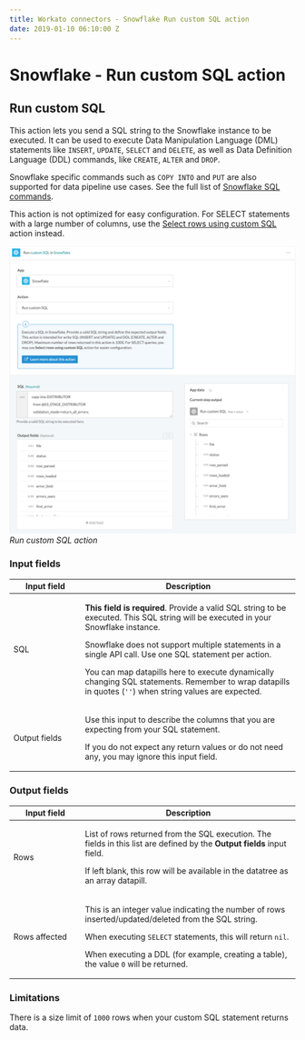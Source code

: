 ```yaml
---
title: Workato connectors - Snowflake Run custom SQL action
date: 2019-01-10 06:10:00 Z
---
```


# Snowflake - Run custom SQL action

## Run custom SQL

This action lets you send a SQL string to the Snowflake instance to be executed. It can be used to execute Data Manipulation Language (DML) statements like `INSERT`, `UPDATE`, `SELECT` and `DELETE`, as well as Data Definition Language (DDL) commands, like `CREATE`, `ALTER` and `DROP`.

Snowflake specific commands such as `COPY INTO` and `PUT` are also supported for data pipeline use cases. See the full list of [Snowflake SQL commands](https://docs.snowflake.net/manuals/sql-reference-commands.html).

This action is not optimized for easy configuration. For SELECT statements with a large number of columns, use the [Select rows using custom SQL](/connectors/snowflake/select.md#select-rows-using-custom-sql) action instead.

![Run custom SQL action](/assets/images/snowflake/run_sql.png)
*Run custom SQL action*

### Input fields

<table class="unchanged rich-diff-level-one">
  <thead>
    <tr>
        <th width='25%'>Input field</th>
        <th>Description</th>
    </tr>
  </thead>
  <tbody>
    <tr>
      <td>SQL</td>
      <td>
        <p><b>This field is required</b>. Provide a valid SQL string to be executed. This SQL string will be executed in your Snowflake instance.</p>
        <p>Snowflake does not support multiple statements in a single API call. Use one SQL statement per action.</p>
        <p>You can map datapills here to execute dynamically changing SQL statements. Remember to wrap datapills in quotes (<code>''</code>) when string values are expected.</p>
      </td>
    </tr>
    <tr>
      <td>Output fields</td>
      <td>
        <p>Use this input to describe the columns that you are expecting from your SQL statement.</p>
        <p>If you do not expect any return values or do not need any, you may ignore this input field.</p>
      </td>
    </tr>
  </tbody>
</table>

### Output fields

<table class="unchanged rich-diff-level-one">
  <thead>
    <tr>
        <th width='25%'>Input field</th>
        <th>Description</th>
    </tr>
  </thead>
  <tbody>
    <tr>
      <td>Rows</td>
      <td>
        <p>List of rows returned from the SQL execution. The fields in this list are defined by the <b>Output fields</b> input field.</p>
        <p>If left blank, this row will be available in the datatree as an array datapill.</p>
      </td>
    </tr>
    <tr>
      <td>Rows affected</td>
      <td>
        <p>This is an integer value indicating the number of rows inserted/updated/deleted from the SQL string.</p>
        <p>When executing <code>SELECT</code> statements, this will return <code>nil</code>.</p>
        <p>When executing a DDL (for example, creating a table), the value <code>0</code> will be returned.</p.>
      </td>
    </tr>
  </tbody>
</table>

### Limitations

There is a size limit of `1000` rows when your custom SQL statement returns data.
